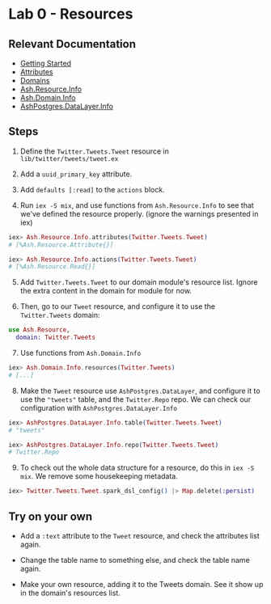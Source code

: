 # Lab 0 - Resources

## Relevant Documentation

- [Getting Started](https://hexdocs.pm/ash/3.0.0-rc.21/get-started.html)
- [Attributes](https://hexdocs.pm/ash/3.0.0-rc.21/attributes.html)
- [Domains](https://hexdocs.pm/ash/3.0.0-rc.21/domains.html)
- [Ash.Resource.Info](https://hexdocs.pm/ash/3.0.0-rc.21/Ash.Resource.Info.html)
- [Ash.Domain.Info](https://hexdocs.pm/ash/3.0.0-rc.21/Ash.Domain.Info.html)
- [AshPostgres.DataLayer.Info](https://hexdocs.pm/ash_postgres/2.0.0-rc.7/AshPostgres.DataLayer.Info.html)

## Steps

1. Define the `Twitter.Tweets.Tweet` resource in `lib/twitter/tweets/tweet.ex`

2. Add a `uuid_primary_key` attribute.

3. Add `defaults [:read]` to the `actions` block.

4. Run `iex -S mix`, and use functions from `Ash.Resource.Info` to see that we've defined the resource properly. (ignore the warnings presented in iex)

```elixir
iex> Ash.Resource.Info.attributes(Twitter.Tweets.Tweet)
# [%Ash.Resource.Attribute{}]
```

```elixir
iex> Ash.Resource.Info.actions(Twitter.Tweets.Tweet)
# [%Ash.Resource.Read{}]
```

5. Add `Twitter.Tweets.Tweet` to our domain module's resource list. Ignore the extra content in the domain for module for now.

6. Then, go to our `Tweet` resource, and configure it to use the `Twitter.Tweets` domain:

```elixir
use Ash.Resource,
  domain: Twitter.Tweets
```

7. Use functions from `Ash.Domain.Info`

```elixir
iex> Ash.Domain.Info.resources(Twitter.Tweets)
# [...]
```

8. Make the `Tweet` resource use `AshPostgres.DataLayer`, and configure it to use the `"tweets"` table, and the `Twitter.Repo` repo. We can check our configuration with `AshPostgres.DataLayer.Info`

```elixir
iex> AshPostgres.DataLayer.Info.table(Twitter.Tweets.Tweet)
# "tweets"
```

```elixir
iex> AshPostgres.DataLayer.Info.repo(Twitter.Tweets.Tweet)
# Twitter.Repo
```

9. To check out the whole data structure for a resource, do this in `iex -S mix`. We remove some housekeeping metadata.

```elixir
iex> Twitter.Tweets.Tweet.spark_dsl_config() |> Map.delete(:persist)
```

## Try on your own

- Add a `:text` attribute to the `Tweet` resource, and check the attributes list again.

- Change the table name to something else, and check the table name again.

- Make your own resource, adding it to the Tweets domain. See it show up in the domain's resources list.
